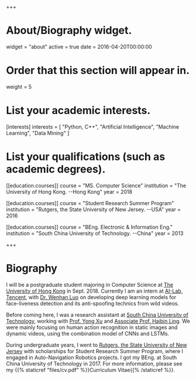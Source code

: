+++
# About/Biography widget.
widget = "about"
active = true
date = 2016-04-20T00:00:00

# Order that this section will appear in.
weight = 5

# List your academic interests.
[interests]
  interests = [
    "Python, C++",
    "Artificial Intelligence",
    "Machine Learning",
    "Data Mining"
  ]

# List your qualifications (such as academic degrees).
[[education.courses]]
  course = "MS. Computer Science"
  institution = "The University of Hong Kong.      --Hong Kong"
  year = 2018

[[education.courses]]
  course = "Student Research Summer Program"
  institution = "Rutgers, the State University of New Jersey. --USA"
  year = 2016

[[education.courses]]
  course = "BEng. Electronic & Information Eng."
  institution = "South China University of Technology.    --China"
  year = 2013
 
+++

# Biography

I will be a postgraduate student majoring in Computer Science at [The University of Hong Kong][4] in Sept. 2018. Currently I am an intern at [AI-Lab, Tencent][1], with [Dr. Wenhan Luo][5] on developing deep learning models for face-liveness detection and its anti-spoofing technics from wild videos. 

Before coming here, I was a research assistant at [South China University of Technology][2], working with [Prof. Yong Xu][6] and [Associate Prof. Haibin Ling][7]. We were mainly focusing on human action recognition in static images and dynamic videos, using the combination model of CNNs and LSTMs. 

During undergraduate years, I went to [Rutgers, the State University of New Jersey][3] with scholarships for Student Research Summer Program, where I engaged in Auto-Navigation Robotics projects. I got my BEng. at South China University of Technology in 2017. For more information, please see my {{% staticref "files/cv.pdf" %}}Curriculum Vitae{{% /staticref %}}.  

[1]: https://ai.tencent.com/ailab     "Tencent"
[2]: https://www.scut.edu.cn/new/  "SCUT"
[3]: https://www.rutgers.edu/    "RU"
[4]: https://www.hku.hk/        "HKU"
[5]: https://sites.google.com/site/whluoimperial/   "Wenhan Luo"
[6]: https://scholar.google.com/citations?user=1hx5iwEAAAAJ&hl=en "Yong Xu"
[7]: http://www.dabi.temple.edu/~hbling/   "Haibin Ling"
